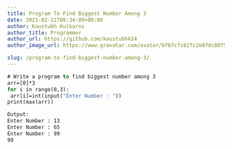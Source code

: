 ```yaml
---
title: Program To Find Biggest Number Among 3
date: 2021-02-21T06:34:09+00:00
author: Kaustubh Kulkarni
author_title: Programmer
author_url: https://github.com/kaustubhk24
author_image_url: https://www.gravatar.com/avatar/b76fcfc82fc2e8fdc8075636f1735f61?s=200

slug: /program-to-find-biggest-number-among-3/
---
```

```vb title="file.vb"
# Write a program to find biggest number among 3
arr=[0]*3
for i in range(0,3):
 arr[i]=int(input("Enter Number : "))
print(max(arr))
```

```vb title="file.vb"
Output:
Enter Number : 13
Enter Number : 65
Enter Number : 99
99
```